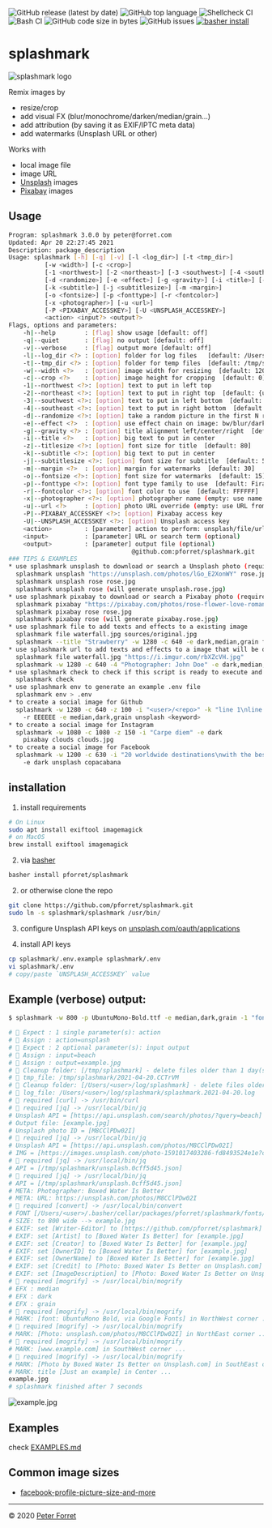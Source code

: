 ![GitHub release (latest by date)](https://img.shields.io/github/v/release/pforret/splashmark)
![GitHub top language](https://img.shields.io/github/languages/top/pforret/splashmark)
![Shellcheck CI](https://github.com/pforret/splashmark/workflows/Shellcheck%20CI/badge.svg) 
![Bash CI](https://github.com/pforret/splashmark/workflows/Bash%20CI/badge.svg)
![GitHub code size in bytes](https://img.shields.io/github/languages/code-size/pforret/splashmark)
![GitHub issues](https://img.shields.io/github/issues-raw/pforret/splashmark)
[![basher install](https://img.shields.io/badge/basher-install-white?logo=gnu-bash&style=flat)](https://basher.gitparade.com/package/)

# splashmark

![splashmark logo](assets/splash.jpg)

Remix images by
* resize/crop
* add visual FX (blur/monochrome/darken/median/grain...)
* add attribution (by saving it as EXIF/IPTC meta data)
* add watermarks (Unsplash URL or other)

Works with
* local image file
* image URL
* [Unsplash](https://unsplash.com/) images
* [Pixabay](https://pixabay.com/) images

## Usage

```bash
Program: splashmark 3.0.0 by peter@forret.com
Updated: Apr 20 22:27:45 2021
Description: package_description
Usage: splashmark [-h] [-q] [-v] [-l <log_dir>] [-t <tmp_dir>] 
          [-w <width>] [-c <crop>] 
          [-1 <northwest>] [-2 <northeast>] [-3 <southwest>] [-4 <southeast>] 
          [-d <randomize>] [-e <effect>] [-g <gravity>] [-i <title>] [-z <titlesize>] 
          [-k <subtitle>] [-j <subtitlesize>] [-m <margin>] 
          [-o <fontsize>] [-p <fonttype>] [-r <fontcolor>] 
          [-x <photographer>] [-u <url>] 
          [-P <PIXABAY_ACCESSKEY>] [-U <UNSPLASH_ACCESSKEY>] 
          <action> <input?> <output?>
Flags, options and parameters:
    -h|--help        : [flag] show usage [default: off]
    -q|--quiet       : [flag] no output [default: off]
    -v|--verbose     : [flag] output more [default: off]
    -l|--log_dir <?> : [option] folder for log files   [default: /Users/pforret/log/splashmark]
    -t|--tmp_dir <?> : [option] folder for temp files  [default: /tmp/splashmark]
    -w|--width <?>   : [option] image width for resizing  [default: 1200]
    -c|--crop <?>    : [option] image height for cropping  [default: 0]
    -1|--northwest <?>: [option] text to put in left top
    -2|--northeast <?>: [option] text to put in right top  [default: {url}]
    -3|--southwest <?>: [option] text to put in left bottom  [default: Created with pforret/splashmark]
    -4|--southeast <?>: [option] text to put in right bottom  [default: {copyright2}]
    -d|--randomize <?>: [option] take a random picture in the first N results  [default: 1]
    -e|--effect <?>  : [option] use effect chain on image: bw/blur/dark/grain/light/median/paint/pixel
    -g|--gravity <?> : [option] title alignment left/center/right  [default: center]
    -i|--title <?>   : [option] big text to put in center
    -z|--titlesize <?>: [option] font size for title  [default: 80]
    -k|--subtitle <?>: [option] big text to put in center
    -j|--subtitlesize <?>: [option] font size for subtitle  [default: 50]
    -m|--margin <?>  : [option] margin for watermarks  [default: 30]
    -o|--fontsize <?>: [option] font size for watermarks  [default: 15]
    -p|--fonttype <?>: [option] font type family to use  [default: FiraSansExtraCondensed-Bold.ttf]
    -r|--fontcolor <?>: [option] font color to use  [default: FFFFFF]
    -x|--photographer <?>: [option] photographer name (empty: use name from API)
    -u|--url <?>     : [option] photo URL override (empty: use URL from API)
    -P|--PIXABAY_ACCESSKEY <?>: [option] Pixabay access key
    -U|--UNSPLASH_ACCESSKEY <?>: [option] Unsplash access key
    <action>         : [parameter] action to perform: unsplash/file/url
    <input>          : [parameter] URL or search term (optional)
    <output>         : [parameter] output file (optional)
                                  @github.com:pforret/splashmark.git                                             
### TIPS & EXAMPLES
* use splashmark unsplash to download or search a Unsplash photo (requires free Unsplash API key)
  splashmark unsplash "https://unsplash.com/photos/lGo_E2XonWY" rose.jpg
  splashmark unsplash rose rose.jpg
  splashmark unsplash rose (will generate unsplash.rose.jpg)
* use splashmark pixabay to download or search a Pixabay photo (requires free Pixabay API key)
  splashmark pixabay "https://pixabay.com/photos/rose-flower-love-romance-beautiful-729509/" rose.jpg
  splashmark pixabay rose rose.jpg
  splashmark pixabay rose (will generate pixabay.rose.jpg)
* use splashmark file to add texts and effects to a existing image
  splashmark file waterfall.jpg sources/original.jpg
  splashmark --title "Strawberry" -w 1280 -c 640 -e dark,median,grain file sources/original.jpg waterfall.jpg
* use splashmark url to add texts and effects to a image that will be downloaded from a URL
  splashmark file waterfall.jpg "https://i.imgur.com/rbXZcVH.jpg"
  splashmark -w 1280 -c 640 -4 "Photographer: John Doe" -e dark,median,grain url "https://i.imgur.com/rbXZcVH.jpg" waterfall.jpg
* use splashmark check to check if this script is ready to execute and what values the options/flags are
  splashmark check
* use splashmark env to generate an example .env file
  splashmark env > .env
* to create a social image for Github
  splashmark -w 1280 -c 640 -z 100 -i "<user>/<repo>" -k "line 1\nline 2" 
    -r EEEEEE -e median,dark,grain unsplash <keyword>
* to create a social image for Instagram
  splashmark -w 1080 -c 1080 -z 150 -i "Carpe diem" -e dark 
    pixabay clouds clouds.jpg
* to create a social image for Facebook
  splashmark -w 1200 -c 630 -i "20 worldwide destinations\nwith the best beaches" 
    -e dark unsplash copacabana                
```

## installation

1. install requirements

```bash
# On Linux
sudo apt install exiftool imagemagick
# on MacOS
brew install exiftool imagemagick
```
2. via [basher](https://github.com/basherpm/basher)

```bash
basher install pforret/splashmark
```

2. or otherwise clone the repo
```bash
git clone https://github.com/pforret/splashmark.git
sudo ln -s splashmark/splashmark /usr/bin/
```

        
3. configure Unsplash API keys on [unsplash.com/oauth/applications](https://unsplash.com/oauth/applications)

4. install API keys

```bash
cp splashmark/.env.example splashmark/.env
vi splashmark/.env
# copy/paste `UNSPLASH_ACCESSKEY` value
```
## Example (verbose) output:

```bash
$ splashmark -w 800 -p UbuntuMono-Bold.ttf -e median,dark,grain -1 "font: UbuntuMono Bold, via Google Fonts" -2 "Photo: {url}" -3 "www.example.com" -4 {copyright} -i "Just an example" -v unsplash beach examples/example.jpg

# 🌱 Expect : 1 single parameter(s): action
# 🌱 Assign : action=unsplash
# 🌱 Expect : 2 optional parameter(s): input output
# 🌱 Assign : input=beach
# 🌱 Assign : output=example.jpg
# 🧽 Cleanup folder: [/tmp/splashmark] - delete files older than 1 day(s)
# 🌱 tmp_file: /tmp/splashmark/2021-04-20.CCTrVM
# 🧽 Cleanup folder: [/Users/<user>/log/splashmark] - delete files older than 30 day(s)
# 🌱 log_file: /Users/<user>/log/splashmark/splashmark.2021-04-20.log
# ️🔌 required [curl] -> /usr/bin/curl
# ️🔌 required [jq] -> /usr/local/bin/jq
# Unsplash API = [https://api.unsplash.com/search/photos/?query=beach] 
# Output file: [example.jpg]
# Unsplash photo ID = [M8CClPDw02I]
# ️🔌 required [jq] -> /usr/local/bin/jq
# Unsplash API = [https://api.unsplash.com/photos/M8CClPDw02I] 
# IMG = [https://images.unsplash.com/photo-1591017403286-fd8493524e1e?crop=entropy&cs=tinysrgb&fit=max&fm=jpg&ixid=MnwxNzAwMTV8MHwxfGFsbHx8fHx8fHx8fDE2MTg5NTE1OTk&ixlib=rb-1.2.1&q=80&w=1080] 
# ️🔌 required [jq] -> /usr/local/bin/jq
# API = [/tmp/splashmark/unsplash.0cff5d45.json]
# ️🔌 required [jq] -> /usr/local/bin/jq
# API = [/tmp/splashmark/unsplash.0cff5d45.json]
# META: Photographer: Boxed Water Is Better
# META: URL: https://unsplash.com/photos/M8CClPDw02I
# ️🔌 required [convert] -> /usr/local/bin/convert
# FONT [/Users/<user>/.basher/cellar/packages/pforret/splashmark/fonts/UbuntuMono-Bold.ttf] exists as a splashmark font
# SIZE: to 800 wide --> example.jpg
# EXIF: set [Writer-Editor] to [https://github.com/pforret/splashmark] for [example.jpg]
# EXIF: set [Artist] to [Boxed Water Is Better] for [example.jpg]
# EXIF: set [Creator] to [Boxed Water Is Better] for [example.jpg]
# EXIF: set [OwnerID] to [Boxed Water Is Better] for [example.jpg]
# EXIF: set [OwnerName] to [Boxed Water Is Better] for [example.jpg]
# EXIF: set [Credit] to [Photo: Boxed Water Is Better on Unsplash.com] for [example.jpg]
# EXIF: set [ImageDescription] to [Photo: Boxed Water Is Better on Unsplash.com] for [example.jpg]
# ️🔌 required [mogrify] -> /usr/local/bin/mogrify
# EFX : median
# EFX : dark
# EFX : grain
# ️🔌 required [mogrify] -> /usr/local/bin/mogrify
# MARK: [font: UbuntuMono Bold, via Google Fonts] in NorthWest corner ...
# ️🔌 required [mogrify] -> /usr/local/bin/mogrify
# MARK: [Photo: unsplash.com/photos/M8CClPDw02I] in NorthEast corner ...
# ️🔌 required [mogrify] -> /usr/local/bin/mogrify
# MARK: [www.example.com] in SouthWest corner ...
# ️🔌 required [mogrify] -> /usr/local/bin/mogrify
# MARK: [Photo by Boxed Water Is Better on Unsplash.com] in SouthEast corner ...
# MARK: title [Just an example] in Center ...
example.jpg
# splashmark finished after 7 seconds
```
![example.jpg](examples/example.jpg)


## Examples
check [EXAMPLES.md](https://github.com/pforret/splashmark/blob/master/EXAMPLES.md)


## Common image sizes
* [facebook-profile-picture-size-and-more](https://www.godaddy.com/garage/facebook-profile-picture-size-and-more/)
---

&copy; 2020 [Peter Forret](https://github.com/pforret)